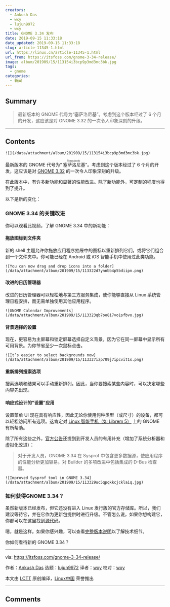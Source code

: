 ```yaml
---
creators:
  - Ankush Das
  - wxy
  - lujun9972
  - wxy
title: GNOME 3.34 发布
date: 2019-09-15 11:33:18
date_updated: 2019-09-15 11:33:18
slug: article-11345-1.html
url: https://linux.cn/article-11345-1.html
url_from: https://itsfoss.com/gnome-3-34-release/
image: album/201909/15/113154i3bcp9p3md3mc3bk.jpg
tags:
  - gnome
categories:
  - 新闻
---
```


## Summary

> 最新版本的 GNOME 代号为“塞萨洛尼基”。考虑到这个版本经过了 6 个月的开发，这应该是对 GNOME 3.32 的一次令人印象深刻的升级。

***

<!-- more -->

## Contents

`![](/data/attachment/album/201909/15/113154i3bcp9p3md3mc3bk.jpg)`

最新版本的 GNOME 代号为“<ruby> 塞萨洛尼基 <rt>  Thessaloniki </rt></ruby>”。考虑到这个版本经过了 6 个月的开发，这应该是对 [GNOME 3.32](https://www.gnome.org/news/2019/03/gnome-3-32-released/) 的一次令人印象深刻的升级。

在此版本中，有许多新功能和显著的性能改进。除了新功能外，可定制的程度也得到了提升。

以下是新的变化：

### GNOME 3.34 的关键改进

你可以观看此视频，了解 GNOME 3.34 中的新功能：

#### 拖放图标到文件夹

新的 shell 主题允许你拖放应用程序抽屉中的图标以重新排列它们，或将它们组合到一个文件夹中。你可能已经在 Android 或 iOS 智能手机中使用过此类功能。

`![You can now drag and drop icons into a folder](/data/attachment/album/201909/15/113322d7ynnbb4p5bdiipn.png)`

#### 改进的日历管理器

改进的日历管理器可以轻松地与第三方服务集成，使你能够直接从 Linux 系统管理日程安排，而无需单独使用其他应用程序。

`![GNOME Calendar Improvements](/data/attachment/album/201909/15/113323qb7oo8i7vo1sfbvo.jpg)`

#### 背景选择的设置

现在，更容易为主屏幕和锁定屏幕选择自定义背景，因为它在同一屏幕中显示所有可用背景。为你节省至少一次鼠标点击。

`![It’s easier to select backgrounds now](/data/attachment/album/201909/15/113327izp709j7ipcvit1s.png)`

#### 重新排列搜索选项

搜索选项和结果可以手动重新排列。因此，当你要搜索某些内容时，可以决定哪些内容先出现。

#### 响应式设计的“设置”应用

设置菜单 UI 现在具有响应性，因此无论你使用何种类型（或尺寸）的设备，都可以轻松访问所有选项。这肯定对 [Linux 智能手机（如 Librem 5）](https://itsfoss.com/librem-linux-phone/) 上的 GNOME 有所帮助。

除了所有这些之外，[官方公告](https://www.gnome.org/press/2019/09/gnome-3-34-released/)还提到到开发人员的有用补充（增加了系统分析器和虚拟化改进）：

> 
> 对于开发人员，GNOME 3.34 在 Sysprof 中包含更多数据源，使应用程序的性能分析更加容易。对 Builder 的多项改进中包括集成的 D-Bus 检查器。
> 
> 
> 

`![Improved Sysprof tool in GNOME 3.34](/data/attachment/album/201909/15/113329uc5qpqkkcjcklaiq.jpg)`

### 如何获得GNOME 3.34？

虽然新版本已经发布，但它还没有进入 Linux 发行版的官方存储库。所以，我们建议等待它，并在它作为更新包提供时进行升级。不管怎么说，如果你想构建它，你都可以在这里找到[源代码](https://download.gnome.org/)。

嗯，就是这样。如果你感兴趣，可以查看[完整版本说明](https://help.gnome.org/misc/release-notes/3.34/)以了解技术细节。

你如何看待新的 GNOME 3.34？

---

via: <https://itsfoss.com/gnome-3-34-release/>

作者：[Ankush Das](https://itsfoss.com/author/ankush/) 选题：[lujun9972](https://github.com/lujun9972) 译者：[wxy](https://github.com/wxy) 校对：[wxy](https://github.com/wxy)

本文由 [LCTT](https://github.com/LCTT/TranslateProject) 原创编译，[Linux中国](https://linux.cn/) 荣誉推出

***

## Comments
